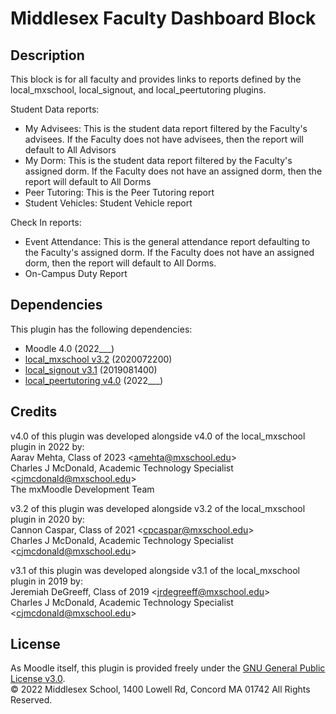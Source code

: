 # Middlesex Faculty Dashboard Block
## Description
This block is for all faculty and provides links to reports defined by the local_mxschool, local_signout, and local_peertutoring plugins.

Student Data reports:
- My Advisees: This is the student data report filtered by the Faculty's advisees. If the Faculty does not have advisees, then the report will default to All Advisors
- My Dorm: This is the student data report filtered by the Faculty's assigned dorm. If the Faculty does not have an assigned dorm, then the report will default to All Dorms
- Peer Tutoring: This is the Peer Tutoring report
- Student Vehicles: Student Vehicle report

Check In reports:
- Event Attendance: This is the general attendance report defaulting to the Faculty's assigned dorm. If the Faculty does not have an assigned dorm, then the report will default to All Dorms.
- On-Campus Duty Report

## Dependencies
This plugin has the following dependencies:
- Moodle 4.0 (2022___)
- [local_mxschool v3.2](/local/mxschool/README.md) (2020072200)
- [local_signout v3.1](/local/mxschool/README.md) (2019081400)
- [local_peertutoring v4.0](/local/peertutoring/README.md) (2022___)

## Credits
v4.0 of this plugin was developed alongside v4.0 of the local_mxschool plugin in 2022 by:  
Aarav Mehta, Class of 2023 \<amehta@mxschool.edu\>  
Charles J McDonald, Academic Technology Specialist \<cjmcdonald@mxschool.edu\>  
The mxMoodle Development Team

v3.2 of this plugin was developed alongside v3.2 of the local_mxschool plugin in 2020 by:  
Cannon Caspar, Class of 2021 \<cpcaspar@mxschool.edu\>  
Charles J McDonald, Academic Technology Specialist \<cjmcdonald@mxschool.edu\>

v3.1 of this plugin was developed alongside v3.1 of the local_mxschool plugin in 2019 by:  
Jeremiah DeGreeff, Class of 2019 \<jrdegreeff@mxschool.edu\>  
Charles J McDonald, Academic Technology Specialist \<cjmcdonald@mxschool.edu\>

## License
As Moodle itself, this plugin is provided freely under the [GNU General Public License v3.0](/COPYING.txt).  
© 2022 Middlesex School, 1400 Lowell Rd, Concord MA 01742 All Rights Reserved.
